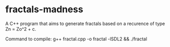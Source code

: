 # fractals-madness
A C++ program that aims to generate fractals based on a recurence of type Zn = Zo^2 + c.

Command to compile:
g++ fractal.cpp -o fractal -lSDL2 && ./fractal

